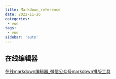 ```yaml
---
title: Markdown_reference
date: 2022-11-26
categories:
 - vue
tags:
 - vue
sidebar: 'auto'
---
```


## 在线编辑器

[在线markdown编辑器_微信公众号markdown排版工具](https://markdown.com.cn/editor/)
